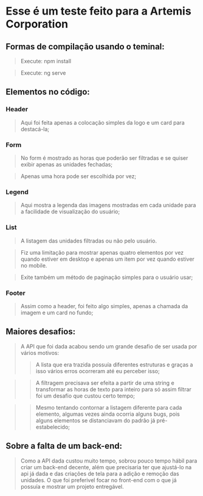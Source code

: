 # Esse é um teste feito para a Artemis Corporation

## Formas de compilação usando o teminal:

> Execute: npm install

> Execute: ng serve

## Elementos no código:

### Header

> Aqui foi feita apenas a colocação simples da logo e um card para destacá-la;

### Form

> No form é mostrado as horas que poderão ser filtradas e se quiser exibir apenas as unidades fechadas;

> Apenas uma hora pode ser escolhida por vez;

### Legend

> Aqui mostra a legenda das imagens mostradas em cada unidade para a facilidade de visualização do usuário;

### List

> A listagem das unidades filtradas ou não pelo usuário.

> Fiz uma limitação para mostrar apenas quatro elementos por vez quando estiver em desktop e apenas um item por vez quando estiver no mobile.

> Exite também um método de paginação simples para o usuário usar;

### Footer

> Assim como a header, foi feito algo simples, apenas a chamada da imagem e um card no fundo;

## Maiores desafios:

> A API que foi dada acabou sendo um grande desafio de ser usada por vários motivos:
>> A lista que era trazida possuía diferentes estruturas e graças a isso vários erros ocorreram até eu perceber isso;

>> A filtragem precisava ser efeita a partir de uma string e transformar as horas de texto para inteiro para só assim filtrar foi um desafio que custou certo tempo;

>> Mesmo tentando contornar a listagem diferente para cada elemento, algumas vezes ainda ocorria alguns bugs, pois alguns elementos se distanciavam do padrão já pré-estabelecido;

## Sobre a falta de um back-end:

> Como a API dada custou muito tempo, sobrou pouco tempo hábil para criar um back-end decente, além que precisaria ter que ajustá-lo na api já dada e das criações de tela para a adição e remoção das unidades. O que foi preferivel focar no front-end com o que já possuía e mostrar um projeto entregável.
